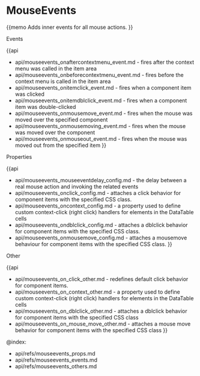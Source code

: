 MouseEvents 
=============

{{memo Adds inner events for all mouse actions. }}




<div class='h2'>Events</div>


{{api
- api/mouseevents_onaftercontextmenu_event.md - fires after the context menu was called in the item area
- api/mouseevents_onbeforecontextmenu_event.md - fires before the context menu is called in the item area
- api/mouseevents_onitemclick_event.md - fires when a component item was clicked
- api/mouseevents_onitemdblclick_event.md - fires when a component item was double-clicked
- api/mouseevents_onmousemove_event.md - fires when the mouse was moved over the specified component
- api/mouseevents_onmousemoving_event.md - fires when the mouse was moved over the component
- api/mouseevents_onmouseout_event.md - fires when the mouse was moved out from the specified item
}}


<div class='h2'>Properties</div>

{{api
- api/mouseevents_mouseeventdelay_config.md - the delay between a real mouse action and invoking the related events
- api/mouseevents_onclick_config.md - attaches a click behavior for component items with the specified CSS class.
- api/mouseevents_oncontext_config.md - a property used to define custom context-click (right click) handlers for elements in the DataTable cells<br>
- api/mouseevents_ondblclick_config.md - attaches a dblclick behavior for component items with the specified CSS class.
- api/mouseevents_onmousemove_config.md - attaches a mousemove behaviour for component items with the specified CSS class.
}}





<div class='h2'>Other</div>


{{api
- api/mouseevents_on_click_other.md - redefines default click behavior for component items.
- api/mouseevents_on_context_other.md - a property used to define custom context-click (right click) handlers for elements in the DataTable cells<br>
- api/mouseevents_on_dblclick_other.md - attaches a dblclick behavior for component items with the specified CSS class
- api/mouseevents_on_mouse_move_other.md - attaches a mouse move behavior for component items with the specified CSS class
}}


@index:
- api/refs/mouseevents_props.md
- api/refs/mouseevents_events.md
- api/refs/mouseevents_others.md

